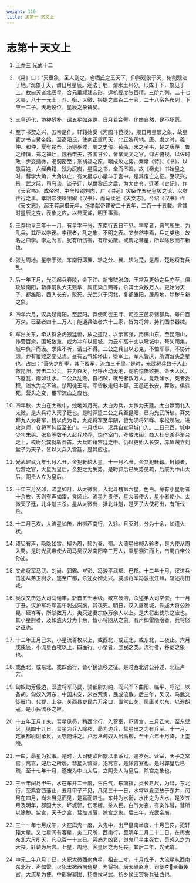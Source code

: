 ```yaml
---
weight: 110
title: 志第十 天文上
---
```


# 志第十 天文上

1. <span id="志第十_天文上-1"></span>
王莽三 光武十二

2. <span id="志第十_天文上-2"></span>
《易》曰：“天垂象，圣人则之。庖牺氏之王天下，仰则观象于天，俯则观法于地。”观象于天，谓日月星辰。观法于地，谓水土州分。形成于下，象见于上。故曰天者北辰星，合元垂耀建帝形，运机授度张百精。三阶九列，二十七大夫，八十一元士，斗、衡、太微、摄提之属百二十官，二十八宿各布列，下应十二子。天地设位，星辰之象备矣。

3. <span id="志第十_天文上-3"></span>
三皇迈化，协神醇朴，谓五星如连珠，日月若合璧。化由自然，民不犯慝。

4. <span id="志第十_天文上-4"></span>
至于书契之兴，五帝是作。轩辕始受《河图斗苞授》，规日月星辰之象，故星官之书自黄帝始。至高阳氏，使南正重司天，北正黎司地。唐、虞之时，羲仲、和仲，夏有昆吾，汤则巫咸，周之史佚、苌弘，宋之子韦，楚之唐蔑，鲁之梓慎，郑之裨灶，魏石申夫，齐国甘公，皆掌天文之官。仰占俯视，以佐时政；步变擿微，通洞密至；采祸福之原，睹成败之势。秦燔《诗》、《书》，以愚百姓，六经典籍，残为灰炭，星官之书，全而不毁。故《秦史》书始皇之时，彗孛大角，大角以亡，有大星与小星斗于宫中，是其废亡之征。至汉兴，景、武之际，司马谈，谈子迁，以世黎氏之后，为太史令，迁著《史记》，作《天官书》。成帝时，中垒校尉刘向，广《洪范》灾条作五纪皇极之论，以参往行之事。孝明帝使班固叙《汉书》，而马续述《天文志》。今绍《汉书》作《天文志》，起王莽居摄元年，迄孝献帝建安二十五年，二百一十五载。言其时星辰之变，表象之应，以显天戒，明王事焉。

5. <span id="志第十_天文上-5"></span>
王莽地皇三年十一月，有星孛于张，东南行五日不见。孛星者，恶气所生，为乱兵，其所以孛德。孛德者，乱之象，不明之表。又参然孛焉，兵之类也，故名之曰孛。孛之为言，犹有所伤害，有所妨蔽。或谓之彗星，所以除秽而布新也。

6. <span id="志第十_天文上-6"></span>
张为周地。星孛于张，东南行即翼、轸之分。翼、轸为楚，是周、楚地将有兵乱。

7. <span id="志第十_天文上-7"></span>
后一年正月，光武起兵舂陵，会下江、新市贼张卬、王常及更始之兵亦至，俱攻破南阳，斩莽前队大夫甄阜、属正梁丘赐等，杀其士众数万人。更始为天子，都雒阳，西入长安，败死。光武兴于河北，复都雒阳，居周地，除秽布新之象。

8. <span id="志第十_天文上-8"></span>
四年六月，汉兵起南阳，至昆阳。莽使司徒王寻、司空王邑将诸郡兵，号曰百万众，已至者四十二万人；能通兵法者六十三家，皆为将帅，持其图书器械。

9. <span id="志第十_天文上-9"></span>
军出关东，牵从群象虎狼猛兽，放之道路，以示富强，用怖山东。至昆阳山，作营百余，围城数重，或为冲车以撞城，为云车高十丈以瞰城中，弩矢雨集，城中负户而汲。求降不听，请出不得。二公之兵自以必克，不恤军事，不协计虑。莽有覆败之变见焉。昼有云气如坏山，堕军上，军人皆厌，所谓营头之星也。占曰：“营头之所堕，其下覆军，流血三千里。”是时，光武将兵数千人赴救昆阳，奔击二公兵，并力猋发，号呼声动天地，虎豹惊怖败振。会天大风，飞屋瓦，雨如注水。二公兵乱败，自相贼，就死者数万人。竞赴滍水，死者委积，滍水为之不流。杀司徒王寻。军皆散走归本郡。王邑还长安，莽败，俱诛死。营头之变，覆军流血之应也。

10. <span id="志第十_天文上-10"></span>
四年秋，太白在太微中，烛地如月光。太白为兵，太微为天廷。太白赢而北入太微，是大兵将入天子廷也。是时莽遣二公之兵至昆阳，已为光武所破。莽又拜九人为将军，皆以虎为号。九虎将军至华阴，皆为汉将邓晔、李松所破。进攻京师，仓将军韩臣至长门。十月戊申，汉兵自宣平城门入。二日己酉，城中少年朱弟、张鱼等数千人起兵攻莽，烧作室门，斧敬法闼。商人杜吴杀莽渐台之上，校尉公宾就斩莽首。大兵蹈藉宫廷之中。仍以更始入长安，赤眉贼立刘盆子为天子，皆以大兵入宫廷，是其应也。

11. <span id="志第十_天文上-11"></span>
光武建武九年七月乙丑，金犯轩辕大星。十一月乙丑，金又犯轩辕。轩辕者，后宫之官，大星为皇后，金犯之为失势。是时郭后已失势见疏，后废为中山太后，阴贵人立为皇后。

12. <span id="志第十_天文上-12"></span>
十年三月癸卯，流星如月，从太微出，入北斗魏第六星，色白。旁有小星射者十余枚，灭则有声如雷，食顷止。流星为贵使，星大者使大，星小者使小。太微天子廷，北斗魁主杀。星从太微出，抵北斗魁，是天子大使将出，有所伐杀。

13. <span id="志第十_天文上-13"></span>
十二月己亥，大流星如缶，出柳西南行，入轸。且灭时，分为十余，如遗火状。

14. <span id="志第十_天文上-14"></span>
须臾有声，隐隐如雷。柳为周，轸为秦、蜀。大流星出柳入轸者，是大使从周入蜀。是时光武帝使大司马吴汉发南阳卒三万人，乘船溯江而上，击蜀白帝公孙述。

15. <span id="志第十_天文上-15"></span>
又命将军马武、刘尚、郭霸、岑彭、冯骏平武都、巴郡。十二年十月，汉进兵击述从弟卫尉永，遂至广都，杀述女婿史兴。威虏将军冯骏拔江州，斩述将田戎。

16. <span id="志第十_天文上-16"></span>
吴汉又击述大司马谢丰，斩首五千余级。臧宫破涪，杀述弟大司空恢。十一月丁丑，汉护军将军高午刺述洞胸，其夜死。明日，汉入屠蜀城，诛述大将公孙晃、延岑等，所杀数万人，夷灭述妻宗族万余人以上。是大将出伐杀之应也。其小星射者，及如遗火分为十余，皆小将随从之象。有声如雷隐隐者，兵将怒之征也。

17. <span id="志第十_天文上-17"></span>
十二年正月己未，小星流百枚以上，或西北，或正北，或东北，二夜止。六月戊戌辰，小流星百枚以上，四面行。小星者，庶民之类。流行者，移徙之象也。

18. <span id="志第十_天文上-18"></span>
或西北，或东北，或四面行，皆小民流移之征。是时西北讨公孙述，北征卢芳。

19. <span id="志第十_天文上-19"></span>
匈奴助芳侵边，汉遣将军马武、骑都尉刘纳、阎兴军下曲阳、临平、呼沱，以备胡。匈奴入河东，中国未安，米谷荒贵，民或流散。后三年，吴汉、马武又徙雁门、代郡、上谷、关西县吏民六万余口，置常山关、居庸关以东，以避胡寇。是小民流移之应。

20. <span id="志第十_天文上-20"></span>
十五年正月丁未，彗星见昴，稍西北行，入营室，犯离宫，三月乙未，至东壁灭，见四十九日。彗星为兵入除秽，昴为边兵，彗星出之为有兵至。十一月，定襄都尉阴承反，太守随诛之。卢芳从匈奴入居高柳，至十六年十月降，上玺绶。

21. <span id="志第十_天文上-21"></span>
一曰，昴星为狱事。是时，大司徒欧阳歙以事系狱，逾岁死。营室，天子之常宫；离宫，妃后之所居。彗星入营室，犯离宫，是除宫室也。是时郭皇后已疏，至十七年十月，遂废为中山太后，立阴贵人为皇后，除宫之象也。

22. <span id="志第十_天文上-22"></span>
三十年闰月甲午，水在东井二十度，生白气，东南指，炎长五尺，为彗，东北行，至紫宫西藩止，五月甲子不见，凡见三十一日。水常以夏至放于东井，闰月在四月，尚未当见而见，是赢而进也。东井为水衡，水出之为大水。是岁五月及明年，郡国大水，坏城郭，伤禾稼，杀人民。白气为丧，有炎作彗，彗所以除秽。紫宫，天子之宫，彗加其藩，除宫之象。后三年，光武帝崩。

23. <span id="志第十_天文上-23"></span>
三十一年七月戊午，火在舆鬼一度，入鬼中，出尸星南半度，十月己亥，犯轩辕大星。又七星间有客星，炎二尺所，西南行，至明年二月二十二日，在舆鬼东北六尺所灭，凡见百一十三日。荧惑为凶衰，舆鬼尸星主死亡，荧惑入之为大丧。轩辕为后宫。七星，周地。客星居之为死丧。其后二年，光武崩。

24. <span id="志第十_天文上-24"></span>
中元二年八月丁巳，火犯太微西南角星，相去二寸。十月戊子，大流星从西南东北行，声如雷。火犯太微西南角星，为将相。后太尉赵憙、司徒李坐事免官。大流星为使。中郎将窦固、扬虚侯马武、扬乡侯王赏将兵征西也。
